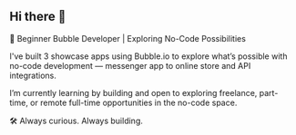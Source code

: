 ## Hi there 👋

🚀 Beginner Bubble Developer | Exploring No-Code Possibilities

I've built 3 showcase apps using Bubble.io to explore what’s possible with no-code development — messenger app to online store and API integrations.

I’m currently learning by building and open to exploring freelance, part-time, or remote full-time opportunities in the no-code space.

🛠️ Always curious. Always building.
